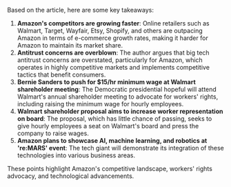 Based on the article, here are some key takeaways:

1. **Amazon's competitors are growing faster**: Online retailers such as Walmart, Target, Wayfair, Etsy, Shopify, and others are outpacing Amazon in terms of e-commerce growth rates, making it harder for Amazon to maintain its market share.
2. **Antitrust concerns are overblown**: The author argues that big tech antitrust concerns are overstated, particularly for Amazon, which operates in highly competitive markets and implements competitive tactics that benefit consumers.
3. **Bernie Sanders to push for $15/hr minimum wage at Walmart shareholder meeting**: The Democratic presidential hopeful will attend Walmart's annual shareholder meeting to advocate for workers' rights, including raising the minimum wage for hourly employees.
4. **Walmart shareholder proposal aims to increase worker representation on board**: The proposal, which has little chance of passing, seeks to give hourly employees a seat on Walmart's board and press the company to raise wages.
5. **Amazon plans to showcase AI, machine learning, and robotics at 're:MARS' event**: The tech giant will demonstrate its integration of these technologies into various business areas.

These points highlight Amazon's competitive landscape, workers' rights advocacy, and technological advancements.
